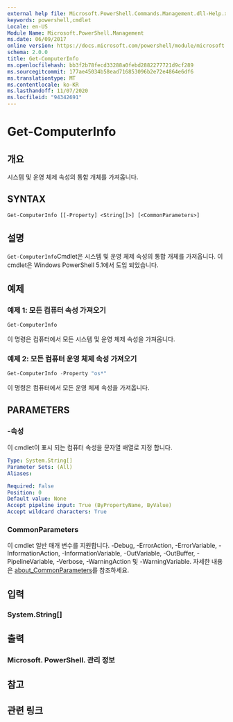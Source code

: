 ```yaml
---
external help file: Microsoft.PowerShell.Commands.Management.dll-Help.xml
keywords: powershell,cmdlet
Locale: en-US
Module Name: Microsoft.PowerShell.Management
ms.date: 06/09/2017
online version: https://docs.microsoft.com/powershell/module/microsoft.powershell.management/get-computerinfo?view=powershell-5.1&WT.mc_id=ps-gethelp
schema: 2.0.0
title: Get-ComputerInfo
ms.openlocfilehash: bb3f2b78fecd33288a0febd2882277721d9cf289
ms.sourcegitcommit: 177ae45034b58ead716853096b2e72e4864e6df6
ms.translationtype: MT
ms.contentlocale: ko-KR
ms.lasthandoff: 11/07/2020
ms.locfileid: "94342691"
---
```

# Get-ComputerInfo

## 개요
시스템 및 운영 체제 속성의 통합 개체를 가져옵니다.

## SYNTAX

```
Get-ComputerInfo [[-Property] <String[]>] [<CommonParameters>]
```

## 설명

`Get-ComputerInfo`Cmdlet은 시스템 및 운영 체제 속성의 통합 개체를 가져옵니다.
이 cmdlet은 Windows PowerShell 5.1에서 도입 되었습니다.

## 예제

### 예제 1: 모든 컴퓨터 속성 가져오기

```powershell
Get-ComputerInfo
```

이 명령은 컴퓨터에서 모든 시스템 및 운영 체제 속성을 가져옵니다.

### 예제 2: 모든 컴퓨터 운영 체제 속성 가져오기

```powershell
Get-ComputerInfo -Property "os*"
```

이 명령은 컴퓨터에서 모든 운영 체제 속성을 가져옵니다.

## PARAMETERS

### -속성

이 cmdlet이 표시 되는 컴퓨터 속성을 문자열 배열로 지정 합니다.

```yaml
Type: System.String[]
Parameter Sets: (All)
Aliases:

Required: False
Position: 0
Default value: None
Accept pipeline input: True (ByPropertyName, ByValue)
Accept wildcard characters: True
```

### CommonParameters

이 cmdlet 일반 매개 변수를 지원합니다. -Debug, -ErrorAction, -ErrorVariable, -InformationAction, -InformationVariable, -OutVariable, -OutBuffer, -PipelineVariable, -Verbose, -WarningAction 및 -WarningVariable. 자세한 내용은 [about_CommonParameters](../Microsoft.PowerShell.Core/About/about_CommonParameters.md)를 참조하세요.

## 입력

### System.String[]

## 출력

### Microsoft. PowerShell. 관리 정보

## 참고

## 관련 링크
